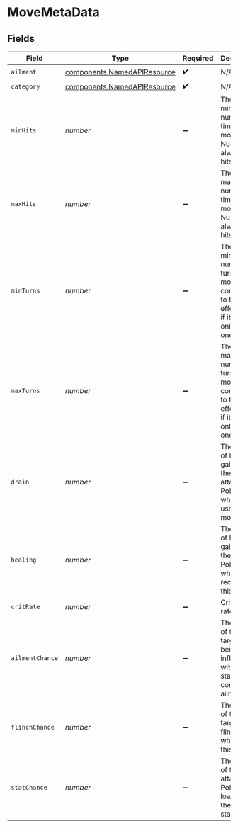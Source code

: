# MoveMetaData


## Fields

| Field                                                                                                  | Type                                                                                                   | Required                                                                                               | Description                                                                                            |
| ------------------------------------------------------------------------------------------------------ | ------------------------------------------------------------------------------------------------------ | ------------------------------------------------------------------------------------------------------ | ------------------------------------------------------------------------------------------------------ |
| `ailment`                                                                                              | [components.NamedAPIResource](../../models/components/namedapiresource.md)                             | :heavy_check_mark:                                                                                     | N/A                                                                                                    |
| `category`                                                                                             | [components.NamedAPIResource](../../models/components/namedapiresource.md)                             | :heavy_check_mark:                                                                                     | N/A                                                                                                    |
| `minHits`                                                                                              | *number*                                                                                               | :heavy_minus_sign:                                                                                     | The minimum number of times this move hits. Null if it always only hits once.                          |
| `maxHits`                                                                                              | *number*                                                                                               | :heavy_minus_sign:                                                                                     | The maximum number of times this move hits. Null if it always only hits once.                          |
| `minTurns`                                                                                             | *number*                                                                                               | :heavy_minus_sign:                                                                                     | The minimum number of turns this move continues to take effect. Null if it always only lasts one turn. |
| `maxTurns`                                                                                             | *number*                                                                                               | :heavy_minus_sign:                                                                                     | The maximum number of turns this move continues to take effect. Null if it always only lasts one turn. |
| `drain`                                                                                                | *number*                                                                                               | :heavy_minus_sign:                                                                                     | The amount of hp gained by the attacking Pokemon when it uses this move.                               |
| `healing`                                                                                              | *number*                                                                                               | :heavy_minus_sign:                                                                                     | The amount of hp gained by the target Pokemon when it receives this move.                              |
| `critRate`                                                                                             | *number*                                                                                               | :heavy_minus_sign:                                                                                     | Critical hit rate bonus.                                                                               |
| `ailmentChance`                                                                                        | *number*                                                                                               | :heavy_minus_sign:                                                                                     | The chance of the target being inflicted with the status condition ailment.                            |
| `flinchChance`                                                                                         | *number*                                                                                               | :heavy_minus_sign:                                                                                     | The chance of the target flinching when hit by this move.                                              |
| `statChance`                                                                                           | *number*                                                                                               | :heavy_minus_sign:                                                                                     | The chance of the attacking Pokemon lowering the target's stat.                                        |